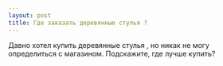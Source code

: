 ```yaml
---
layout: post 
title: Где заказать деревянные стулья ? 
--- 
```

Давно хотел купить деревянные стулья , но никак не могу определиться с магазином. Подскажите, где лучше купить?